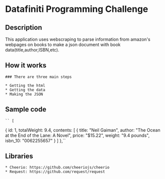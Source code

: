# Datafiniti Programming Challenge

## Description

This application uses webscraping to parse information from amazon's webpages on books to make a json document with book data(title,author,ISBN,etc). 

## How it works
	
	### There are three main steps
	
	* Getting the html
	* Getting the data
	* Making the JSON

## Sample code
	`` [
{
id: 1,
totalWeight: 9.4,
contents: [
{
title: "Neil Gaiman",
author: "The Ocean at the End of the Lane: A Novel",
price: "$15.22",
weight: "9.4 pounds",
isbn_10: "0062255657"
}
]
},``

## Libraries 
    * Cheerio: https://github.com/cheeriojs/cheerio
    * Request: https://github.com/request/request

